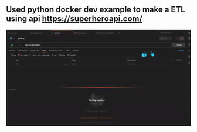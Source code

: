 ## Used python docker dev example to make a ETL using api https://superheroapi.com/

![Demo](media/etlDemo.gif)